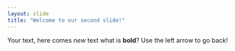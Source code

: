 ```yaml
---
layout: slide
title: "Welcome to our second slide!"
---
```

Your text, here comes *new* text what is **bold**?
Use the left arrow to go back!
